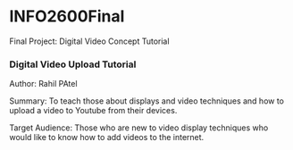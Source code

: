 # INFO2600Final
Final Project: Digital Video Concept Tutorial
### Digital Video Upload Tutorial

Author: Rahil PAtel

Summary: To teach those about displays and video techniques and how to upload a video to Youtube from their devices.

Target Audience: Those who are new to video display techniques who would like to know how to add videos to the internet.

